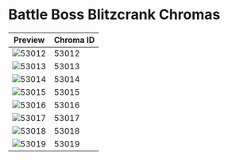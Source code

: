 # Battle Boss Blitzcrank Chromas

| Preview | Chroma ID |
|---------|-----------|
| ![53012](https://raw.communitydragon.org/latest/plugins/rcp-be-lol-game-data/global/default/v1/champion-chroma-images/53/53012.png) | 53012 |
| ![53013](https://raw.communitydragon.org/latest/plugins/rcp-be-lol-game-data/global/default/v1/champion-chroma-images/53/53013.png) | 53013 |
| ![53014](https://raw.communitydragon.org/latest/plugins/rcp-be-lol-game-data/global/default/v1/champion-chroma-images/53/53014.png) | 53014 |
| ![53015](https://raw.communitydragon.org/latest/plugins/rcp-be-lol-game-data/global/default/v1/champion-chroma-images/53/53015.png) | 53015 |
| ![53016](https://raw.communitydragon.org/latest/plugins/rcp-be-lol-game-data/global/default/v1/champion-chroma-images/53/53016.png) | 53016 |
| ![53017](https://raw.communitydragon.org/latest/plugins/rcp-be-lol-game-data/global/default/v1/champion-chroma-images/53/53017.png) | 53017 |
| ![53018](https://raw.communitydragon.org/latest/plugins/rcp-be-lol-game-data/global/default/v1/champion-chroma-images/53/53018.png) | 53018 |
| ![53019](https://raw.communitydragon.org/latest/plugins/rcp-be-lol-game-data/global/default/v1/champion-chroma-images/53/53019.png) | 53019 |